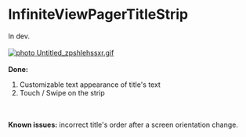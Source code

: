 # InfiniteViewPagerTitleStrip
In dev.
<br/>
<br/>
<a href="http://s281.photobucket.com/user/akhoi90/media/Untitled_zpshlehssxr.gif.html" target="_blank"><img src="http://i281.photobucket.com/albums/kk238/akhoi90/Untitled_zpshlehssxr.gif" border="0" alt=" photo Untitled_zpshlehssxr.gif"/></a>
<br/>
<br/>
<b>Done:</b><br/>
1. Customizable text appearance of title's text<br/>
2. Touch / Swipe on the strip<br/>
<br/>
<br/>
<b>Known issues:</b> incorrect title's order after a screen orientation change.
